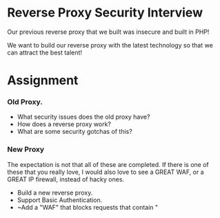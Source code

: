 # Reverse Proxy Security Interview
Our previous reverse proxy that we built was insecure and built in PHP!

We want to build our reverse proxy with the latest technology so that
we can attract the best talent!

# Assignment
### Old Proxy.
 - What security issues does the old proxy have?
 - How does a reverse proxy work?
 - What are some security gotchas of this?

### New Proxy
The expectation is not that all of these are completed. If there is one of these that you really love, I would also love to see a GREAT WAF, or a GREAT IP firewall, instead of hacky ones.

 - Build a new reverse proxy.
 - Support Basic Authentication.
 - ~Add a "WAF" that blocks requests that contain "<script>" or "&ltimg&gt"~
 - ~Block IP addresses from 8.8.8.8 ~

